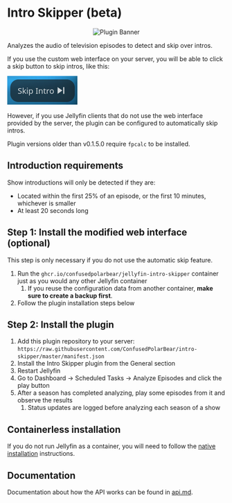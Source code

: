 # Intro Skipper (beta)

<div align="center">
<img alt="Plugin Banner" src="https://raw.githubusercontent.com/ConfusedPolarBear/intro-skipper/master/images/logo.png" />
</div>

Analyzes the audio of television episodes to detect and skip over intros.

If you use the custom web interface on your server, you will be able to click a skip button to skip intros, like this:

![Skip intro button](images/skip-button.png)

However, if you use Jellyfin clients that do not use the web interface provided by the server, the plugin can be configured to automatically skip intros.

Plugin versions older than v0.1.5.0 require `fpcalc` to be installed.

## Introduction requirements

Show introductions will only be detected if they are:

* Located within the first 25% of an episode, or the first 10 minutes, whichever is smaller
* At least 20 seconds long

## Step 1: Install the modified web interface (optional)
This step is only necessary if you do not use the automatic skip feature.
1. Run the `ghcr.io/confusedpolarbear/jellyfin-intro-skipper` container just as you would any other Jellyfin container
    1. If you reuse the configuration data from another container, **make sure to create a backup first**.
2. Follow the plugin installation steps below

## Step 2: Install the plugin
1. Add this plugin repository to your server: `https://raw.githubusercontent.com/ConfusedPolarBear/intro-skipper/master/manifest.json`
2. Install the Intro Skipper plugin from the General section
3. Restart Jellyfin
4. Go to Dashboard -> Scheduled Tasks -> Analyze Episodes and click the play button
5. After a season has completed analyzing, play some episodes from it and observe the results
    1. Status updates are logged before analyzing each season of a show

## Containerless installation
If you do not run Jellyfin as a container, you will need to follow the [native installation](docs/native.md) instructions.

## Documentation

Documentation about how the API works can be found in [api.md](docs/api.md).
